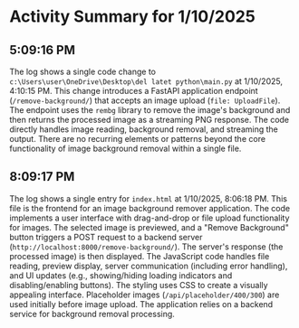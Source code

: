 # Activity Summary for 1/10/2025

## 5:09:16 PM
The log shows a single code change to `c:\Users\user\OneDrive\Desktop\del latet python\main.py` at 1/10/2025, 4:10:15 PM.  This change introduces a FastAPI application endpoint (`/remove-background/`) that accepts an image upload (`file: UploadFile`). The endpoint uses the `rembg` library to remove the image's background and then returns the processed image as a streaming PNG response.  The code directly handles image reading, background removal, and streaming the output. There are no recurring elements or patterns beyond the core functionality of image background removal within a single file.


## 8:09:17 PM
The log shows a single entry for `index.html` at 1/10/2025, 8:06:18 PM.  This file is the frontend for an image background remover application.  The code implements a user interface with drag-and-drop or file upload functionality for images.  The selected image is previewed, and a "Remove Background" button triggers a POST request to a backend server (`http://localhost:8000/remove-background/`). The server's response (the processed image) is then displayed.  The JavaScript code handles file reading, preview display,  server communication (including error handling), and UI updates (e.g., showing/hiding loading indicators and disabling/enabling buttons).  The styling uses CSS to create a visually appealing interface.  Placeholder images (`/api/placeholder/400/300`) are used initially before image upload.  The application relies on a backend service for background removal processing.
